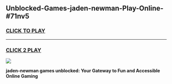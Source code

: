 
## Unblocked-Games-jaden-newman-Play-Online-#71nv5
<h3>
<a href="https://premium.freeplayer.one?title=jaden-newman&ref=27F">CLICK TO PLAY</a></h3>
<hr>

<h3>
<a href="https://premium.freeplayer.one?title=jaden-newman&ref=27F">CLICK 2 PLAY</a>
  
</h3>

<a href="https://premium.freeplayer.one?title=jaden-newman&ref=27F"><img src="https://clearcache.store/games.png"></a>


**jaden-newman games unblocked: Your Gateway to Fun and Accessible Online Gaming**
